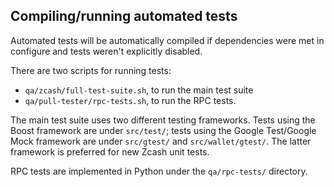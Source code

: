 Compiling/running automated tests
---------------------------------

Automated tests will be automatically compiled if dependencies were met in configure
and tests weren't explicitly disabled.

There are two scripts for running tests:

* ``qa/zcash/full-test-suite.sh``, to run the main test suite
* ``qa/pull-tester/rpc-tests.sh``, to run the RPC tests.

The main test suite uses two different testing frameworks. Tests using the Boost
framework are under ``src/test/``; tests using the Google Test/Google Mock
framework are under ``src/gtest/`` and ``src/wallet/gtest/``. The latter framework
is preferred for new Zcash unit tests.

RPC tests are implemented in Python under the ``qa/rpc-tests/`` directory.
